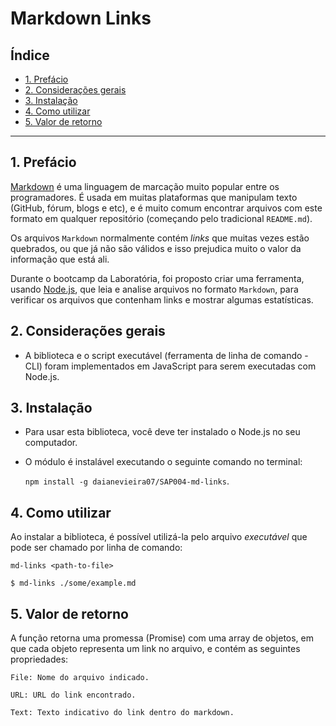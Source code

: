 # Markdown Links

## Índice

* [1. Prefácio](#1-prefácio)
* [2. Considerações gerais](#2-considerações-gerais)
* [3. Instalação](#3-instalação)
* [4. Como utilizar](#4-como-utilizar)
* [5. Valor de retorno](#5-valor-de-retorno)

***

## 1. Prefácio

[Markdown](https://pt.wikipedia.org/wiki/Markdown) é uma linguagem de marcação muito popular entre os programadores. 
É usada em muitas plataformas que manipulam texto (GitHub, fórum, blogs e etc), e é muito comum encontrar arquivos
com este formato em qualquer repositório (começando pelo tradicional `README.md`).

Os arquivos `Markdown` normalmente contém _links_ que muitas vezes estão quebrados, ou que já não são válidos e isso prejudica muito o valor da informação que está ali.

Durante o bootcamp da Laboratória, foi proposto criar uma ferramenta, usando [Node.js](https://nodejs.org/), que leia e analise arquivos no formato `Markdown`, para verificar os arquivos que contenham links e mostrar algumas estatísticas.

## 2. Considerações gerais

* A biblioteca e o script executável (ferramenta de linha de comando - CLI) foram implementados em JavaScript para serem executadas com Node.js. 



## 3. Instalação

* Para usar esta biblioteca, você deve ter instalado o Node.js no seu computador.

* O módulo é instalável executando o seguinte comando no terminal:

  `npm install -g daianevieira07/SAP004-md-links`. 
  

## 4. Como utilizar

Ao instalar a biblioteca, é possível utilizá-la pelo arquivo _executável_ que pode ser chamado por linha de comando:
  
  `md-links <path-to-file>`

  ```
  $ md-links ./some/example.md
  ```


  ## 5. Valor de retorno

A função retorna uma promessa (Promise) com uma array de objetos, em que cada objeto representa um link no arquivo, e contém as seguintes propriedades:

```
File: Nome do arquivo indicado.

URL: URL do link encontrado.

Text: Texto indicativo do link dentro do markdown.

